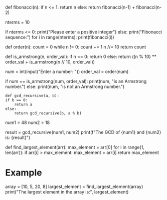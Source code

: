 def fibonacci(n):
    if n <= 1:
        return n
    else:
        return fibonacci(n-1) + fibonacci(n-2)

nterms = 10

if nterms <= 0:
    print("Please enter a positive integer")
else:
    print("Fibonacci sequence:")
    for i in range(nterms):
        print(fibonacci(i))


def order(n):
    count = 0
    while n != 0:
        count += 1
        n //= 10
    return count

def is_armstrong(n, order_val):
    if n == 0:
        return 0
    else:
        return ((n % 10) ** order_val + is_armstrong(n // 10, order_val))

num = int(input("Enter a number: "))
order_val = order(num)

if num == is_armstrong(num, order_val):
    print(num, "is an Armstrong number.")
else:
    print(num, "is not an Armstrong number.")


    def gcd_recursive(a, b):
    if b == 0:
        return a
    else:
        return gcd_recursive(b, a % b)

num1 = 48
num2 = 18

result = gcd_recursive(num1, num2)
print(f"The GCD of {num1} and {num2} is: {result}")


def find_largest_element(arr):
    max_element = arr[0]
    for i in range(1, len(arr)):
        if arr[i] > max_element:
            max_element = arr[i]
    return max_element

# Example
array = [10, 5, 20, 8]
largest_element = find_largest_element(array)
print("The largest element in the array is:", largest_element)

